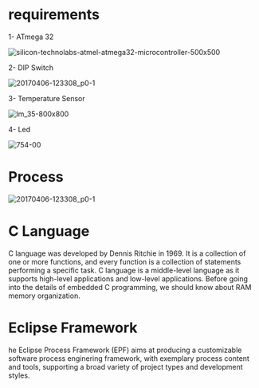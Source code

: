 
# requirements
 
 1- ATmega 32
 
![silicon-technolabs-atmel-atmega32-microcontroller-500x500](https://user-images.githubusercontent.com/33217386/42113444-91bf5c60-7beb-11e8-8fcd-d64a8225eb1c.png)

2- DIP Switch

![20170406-123308_p0-1](https://user-images.githubusercontent.com/33217386/42113509-c7896142-7beb-11e8-962a-fce1787ef27e.jpg)

3- Temperature Sensor

![lm_35-800x800](https://user-images.githubusercontent.com/33217386/42113563-f233ce00-7beb-11e8-9033-50cbadeb6b49.jpg)

4- Led

![754-00](https://user-images.githubusercontent.com/33217386/42113625-29563576-7bec-11e8-8222-444044f48b5a.jpg)



 # Process 
 

![20170406-123308_p0-1](https://user-images.githubusercontent.com/33217386/42114633-0226815a-7bf0-11e8-859e-84ada07b15c3.jpg)



# C Language

C language was developed by Dennis Ritchie in 1969. It is a collection of one or more functions, and every function is a collection of statements performing a specific task.
C language is a middle-level language as it supports high-level applications and low-level applications. Before going into the details of embedded C programming, we should know about RAM memory organization.

# Eclipse Framework

he Eclipse Process Framework (EPF) aims at producing a customizable software process enginering framework, with exemplary process content and tools, supporting a broad variety of project types and development styles.























   
